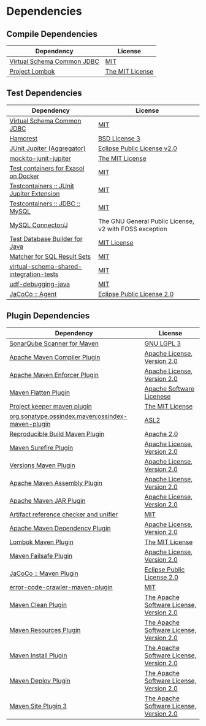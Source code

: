 <!-- @formatter:off -->
# Dependencies

## Compile Dependencies

| Dependency                      | License              |
| ------------------------------- | -------------------- |
| [Virtual Schema Common JDBC][0] | [MIT][1]             |
| [Project Lombok][2]             | [The MIT License][3] |

## Test Dependencies

| Dependency                                      | License                                                |
| ----------------------------------------------- | ------------------------------------------------------ |
| [Virtual Schema Common JDBC][0]                 | [MIT][1]                                               |
| [Hamcrest][6]                                   | [BSD License 3][7]                                     |
| [JUnit Jupiter (Aggregator)][8]                 | [Eclipse Public License v2.0][9]                       |
| [mockito-junit-jupiter][10]                     | [The MIT License][11]                                  |
| [Test containers for Exasol on Docker][12]      | [MIT][1]                                               |
| [Testcontainers :: JUnit Jupiter Extension][14] | [MIT][15]                                              |
| [Testcontainers :: JDBC :: MySQL][14]           | [MIT][15]                                              |
| [MySQL Connector/J][18]                         | The GNU General Public License, v2 with FOSS exception |
| [Test Database Builder for Java][19]            | [MIT License][20]                                      |
| [Matcher for SQL Result Sets][21]               | [MIT][1]                                               |
| [virtual-schema-shared-integration-tests][23]   | [MIT][1]                                               |
| [udf-debugging-java][25]                        | [MIT][1]                                               |
| [JaCoCo :: Agent][27]                           | [Eclipse Public License 2.0][28]                       |

## Plugin Dependencies

| Dependency                                              | License                                        |
| ------------------------------------------------------- | ---------------------------------------------- |
| [SonarQube Scanner for Maven][29]                       | [GNU LGPL 3][30]                               |
| [Apache Maven Compiler Plugin][31]                      | [Apache License, Version 2.0][32]              |
| [Apache Maven Enforcer Plugin][33]                      | [Apache License, Version 2.0][32]              |
| [Maven Flatten Plugin][35]                              | [Apache Software Licenese][36]                 |
| [Project keeper maven plugin][37]                       | [The MIT License][38]                          |
| [org.sonatype.ossindex.maven:ossindex-maven-plugin][39] | [ASL2][36]                                     |
| [Reproducible Build Maven Plugin][41]                   | [Apache 2.0][36]                               |
| [Maven Surefire Plugin][43]                             | [Apache License, Version 2.0][32]              |
| [Versions Maven Plugin][45]                             | [Apache License, Version 2.0][32]              |
| [Apache Maven Assembly Plugin][47]                      | [Apache License, Version 2.0][32]              |
| [Apache Maven JAR Plugin][49]                           | [Apache License, Version 2.0][32]              |
| [Artifact reference checker and unifier][51]            | [MIT][1]                                       |
| [Apache Maven Dependency Plugin][53]                    | [Apache License, Version 2.0][32]              |
| [Lombok Maven Plugin][55]                               | [The MIT License][1]                           |
| [Maven Failsafe Plugin][57]                             | [Apache License, Version 2.0][32]              |
| [JaCoCo :: Maven Plugin][27]                            | [Eclipse Public License 2.0][28]               |
| [error-code-crawler-maven-plugin][61]                   | [MIT][1]                                       |
| [Maven Clean Plugin][63]                                | [The Apache Software License, Version 2.0][36] |
| [Maven Resources Plugin][65]                            | [The Apache Software License, Version 2.0][36] |
| [Maven Install Plugin][67]                              | [The Apache Software License, Version 2.0][36] |
| [Maven Deploy Plugin][69]                               | [The Apache Software License, Version 2.0][36] |
| [Maven Site Plugin 3][71]                               | [The Apache Software License, Version 2.0][36] |

[27]: https://www.eclemma.org/jacoco/index.html
[19]: https://github.com/exasol/test-db-builder-java/
[36]: http://www.apache.org/licenses/LICENSE-2.0.txt
[2]: https://projectlombok.org
[43]: https://maven.apache.org/surefire/maven-surefire-plugin/
[63]: http://maven.apache.org/plugins/maven-clean-plugin/
[1]: https://opensource.org/licenses/MIT
[10]: https://github.com/mockito/mockito
[57]: https://maven.apache.org/surefire/maven-failsafe-plugin/
[23]: https://github.com/exasol/virtual-schema-shared-integration-tests
[37]: https://github.com/exasol/project-keeper/
[45]: http://www.mojohaus.org/versions-maven-plugin/
[7]: http://opensource.org/licenses/BSD-3-Clause
[31]: https://maven.apache.org/plugins/maven-compiler-plugin/
[15]: http://opensource.org/licenses/MIT
[0]: https://github.com/exasol/virtual-schema-common-jdbc
[20]: https://github.com/exasol/test-db-builder-java/blob/main/LICENSE
[28]: https://www.eclipse.org/legal/epl-2.0/
[30]: http://www.gnu.org/licenses/lgpl.txt
[12]: https://github.com/exasol/exasol-testcontainers
[11]: https://github.com/mockito/mockito/blob/main/LICENSE
[3]: https://projectlombok.org/LICENSE
[21]: https://github.com/exasol/hamcrest-resultset-matcher
[38]: https://github.com/exasol/project-keeper/blob/main/LICENSE
[41]: http://zlika.github.io/reproducible-build-maven-plugin
[53]: https://maven.apache.org/plugins/maven-dependency-plugin/
[29]: http://sonarsource.github.io/sonar-scanner-maven/
[32]: https://www.apache.org/licenses/LICENSE-2.0.txt
[33]: https://maven.apache.org/enforcer/maven-enforcer-plugin/
[55]: https://awhitford.github.com/lombok.maven/lombok-maven-plugin/
[18]: http://dev.mysql.com/doc/connector-j/en/
[9]: https://www.eclipse.org/legal/epl-v20.html
[67]: http://maven.apache.org/plugins/maven-install-plugin/
[8]: https://junit.org/junit5/
[39]: https://sonatype.github.io/ossindex-maven/maven-plugin/
[14]: https://testcontainers.org
[35]: https://www.mojohaus.org/flatten-maven-plugin/flatten-maven-plugin
[25]: https://github.com/exasol/udf-debugging-java
[6]: http://hamcrest.org/JavaHamcrest/
[69]: http://maven.apache.org/plugins/maven-deploy-plugin/
[71]: http://maven.apache.org/plugins/maven-site-plugin/
[65]: http://maven.apache.org/plugins/maven-resources-plugin/
[51]: https://github.com/exasol/artifact-reference-checker-maven-plugin
[61]: https://github.com/exasol/error-code-crawler-maven-plugin
[49]: https://maven.apache.org/plugins/maven-jar-plugin/
[47]: https://maven.apache.org/plugins/maven-assembly-plugin/
